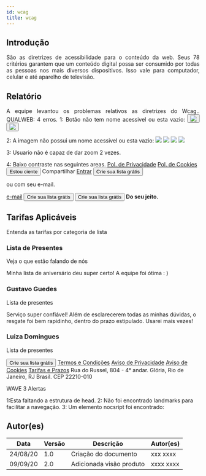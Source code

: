 ```yaml
---
id: wcag
title: wcag
---
```


## Introdução

<p align = "justify">
    São as diretrizes de acessibilidade para o conteúdo da web. Seus 78 critérios garantem que um conteúdo digital possa ser consumido por todas as pessoas nos mais diversos dispositivos. Isso vale para computador, celular e até aparelho de televisão.
</p>

## Relatório

<p align = "justify">
    A equipe levantou os problemas relativos as diretrizes do Wcag..
    QUALWEB: 4 erros.
1: Botão não tem nome acessivel ou esta vazio: <button class="btn btn-social bg-gray-200 hover:bg-gray-300 w-16 h-16 mx-2.5 ml-0 rounded flex items-center justify-center"><img src="img/icons/social-google.svg" class="w-6"></button>
<button class="btn btn-social bg-gray-200 hover:bg-gray-300 w-16 h-16 mx-2.5 rounded flex items-center justify-center"><img src="img/icons/social-fb.png" class="w-6"></button>

2: A imagem não possui um nome acessivel ou esta vazio: <img class="min-w-24 w-24 cursor-pointer" tabindex="0" src="img/logos/logo-icurti-main.svg">
<img src="img/home/banner/campanhas_1.webp" class="banner-left-img max-w-full h-auto relative" style="opacity: 0.858188;">
<img src="img/home/banner/campanhas_2.webp" class="banner-left-img max-w-full h-auto relative" style="opacity: 0.858188;">
<img src="img/home/banner/campanhas_3.webp" class="banner-left-img max-w-full h-auto relative" style="opacity: 0.858188;">

3: Usuario não é capaz de dar zoom 2 vezes.
<meta name="viewport" content="width=device-width, initial-scale=1, maximum-scale=1, user-scalable=no, shrink-to-fit=no">

4: Baixo contraste nas seguintes areas.
<a href="https://media-production.icurti.com/docs/politica-privacidade.pdf" target="_blank" class="text-green">Pol. de Privacidade</a>
<a href="https://media-production.icurti.com/docs/politica-cookie.pdf" target="_blank" class="text-green">Pol. de Cookies</a>
<button class="border border-solid border-white bg-icurti text-white font-bold py-2 px-4 rounded whitespace-nowrap"> Estou ciente </button>
<span class="ml-2 text-secondary-color text-xs font-bold hidden lg:block">Compartilhar</span>
<a class="font-normal hidden hover:underline hover:underline-offset-4 lg:block text-[#71BD00] text-xs w-18" href="/open/sign-in">Entrar</a>
<button tabindex="0" class="!bg-[#71BD00] button button--list font-medium hidden lg:block px-8 py-2 rounded text-white text-xs"> Crie sua lista grátis </button>
<p class="text-slate-400 text-base font-bold text-center"> ou com seu e-mail. </p>
<a class="underline underline-offset-4" href="/open/sign-in">e-mail</a>
<button class="button button--list text-sm text-white font-bold py-4 px-8 rounded w-full" tabindex="0"> Crie sua lista grátis </button>
<button class="button button--list text-base sm:text-xl text-white font-bold py-2 px-20 sm:px-24 rounded max-w-max mx-auto" tabindex="0"> Crie sua lista grátis </button>
<strong class="text-link font-bold inline-block">Do seu jeito.</strong>
<h2 class="text-3xl sm:text-4xl lg:text-5xl font-gt-walsheim font-bold typo-three--gradient"> Tarifas Aplicáveis </h2>
<p class="text-2xl sm:text-3xl lg:text-[34px] xl:text-[46px] font-gt-walsheim text-secondary-color text-center max-[470px]:max-w-[17ch]"> Entenda as tarifas por categoria de lista </p>
<h3 class="text-xl xl:text-3xl text-green text-center font-gt-walsheim font-bold mt-5 xl:mt-10 h-[56px] lg:h-auto"> Lista de Presentes </h3>
<p class="text-2xl sm:text-3xl lg:text-[34px] xl:text-[46px] font-gt-walsheim text-secondary-color text-center max-[470px]:max-w-[17ch]"> Veja o que estão falando de nós </p>
<p dir="ltr" class="mt-3 text-left"> Minha lista de aniversário deu super certo! A equipe foi ótima : ) </p>
<h3 dir="ltr" class="text-primary-color font-bold"> Gustavo Guedes </h3>
<p dir="ltr" class="text-white"> Lista de presentes </p>
<p dir="ltr" class="mt-3 text-left"> Serviço super confiável! Além de esclarecerem todas as minhas dúvidas, o resgate foi bem rapidinho, dentro do prazo estipulado. Usarei mais vezes! </p>
<h3 dir="ltr" class="text-primary-color font-bold"> Luiza Domingues </h3>
<p dir="ltr" class="text-white text-secondary-color"> Lista de presentes </p>
<button class="button button--list text-base sm:text-xl text-white font-bold py-2 px-20 sm:px-24 rounded max-w-max mx-auto" tabindex="0"> Crie sua lista grátis </button>
<a target="_blank" href="https://media-production.icurti.com/docs/termos-condicoes.pdf" class="text-white text-lg font-bold hover:underline hover:underline-offset-2">Termos e Condições</a>
<a target="_blank" href="https://media-production.icurti.com/docs/politica-privacidade.pdf" class="text-white text-lg font-bold hover:underline hover:underline-offset-2">Aviso de Privacidade</a>
<a target="_blank" href="https://media-production.icurti.com/docs/politica-cookie.pdf" class="text-white text-lg font-bold hover:underline hover:underline-offset-2">Aviso de Cookies</a>
<a target="_blank" href="https://media-production.icurti.com/docs/tarifas-prazos.pdf" class="text-white text-lg font-bold hover:underline hover:underline-offset-2">Tarifas e Prazos</a>
<span class="text-footer-copy">Rua do Russel, 804 - 4° andar. Glória, Rio de Janeiro, RJ Brasil. CEP 22210-010</span>



WAVE
3 Alertas

1:Esta faltando a estrutura de head.
2: Não foi encontrado landmarks para facilitar a navegação.
3: Um elemento nocsript foi encontrado:
<iframe src="https://www.googletagmanager.com/ns.html?id=GTM-N7FNQLFM" height="0" width="0" style="display: none; visibility: hidden" ></iframe >  
</p>

 

## Autor(es)
| Data | Versão | Descrição | Autor(es) |
| -- | -- | -- | -- |
| 24/08/20 | 1.0 | Criação do documento | xxx xxxx | 
| 09/09/20 | 2.0 | Adicionada visão produto | xxxx xxxx | 